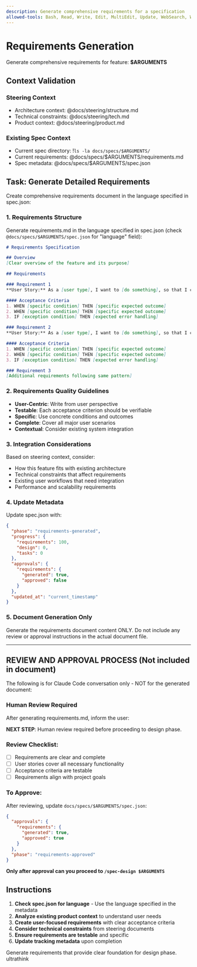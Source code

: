 ```yaml
---
description: Generate comprehensive requirements for a specification
allowed-tools: Bash, Read, Write, Edit, MultiEdit, Update, WebSearch, WebFetch
---
```


# Requirements Generation

Generate comprehensive requirements for feature: **$ARGUMENTS**

## Context Validation

### Steering Context
- Architecture context: @docs/steering/structure.md
- Technical constraints: @docs/steering/tech.md
- Product context: @docs/steering/product.md

### Existing Spec Context
- Current spec directory: !`ls -la docs/specs/$ARGUMENTS/`
- Current requirements: @docs/specs/$ARGUMENTS/requirements.md
- Spec metadata: @docs/specs/$ARGUMENTS/spec.json

## Task: Generate Detailed Requirements

Create comprehensive requirements document in the language specified in spec.json:

### 1. Requirements Structure
Generate requirements.md in the language specified in spec.json (check `@docs/specs/$ARGUMENTS/spec.json` for "language" field):

```markdown
# Requirements Specification

## Overview
[Clear overview of the feature and its purpose]

## Requirements

### Requirement 1
**User Story:** As a [user type], I want to [do something], so that I can [achieve some goal]

#### Acceptance Criteria
1. WHEN [specific condition] THEN [specific expected outcome]
2. WHEN [specific condition] THEN [specific expected outcome]
3. IF [exception condition] THEN [expected error handling]

### Requirement 2
**User Story:** As a [user type], I want to [do something], so that I can [achieve some goal]

#### Acceptance Criteria
1. WHEN [specific condition] THEN [specific expected outcome]
2. WHEN [specific condition] THEN [specific expected outcome]
3. IF [exception condition] THEN [expected error handling]

### Requirement 3
[Additional requirements following same pattern]
```

### 2. Requirements Quality Guidelines
- **User-Centric**: Write from user perspective
- **Testable**: Each acceptance criterion should be verifiable
- **Specific**: Use concrete conditions and outcomes
- **Complete**: Cover all major user scenarios
- **Contextual**: Consider existing system integration

### 3. Integration Considerations
Based on steering context, consider:
- How this feature fits with existing architecture
- Technical constraints that affect requirements
- Existing user workflows that need integration
- Performance and scalability requirements

### 4. Update Metadata
Update spec.json with:
```json
{
  "phase": "requirements-generated",
  "progress": {
    "requirements": 100,
    "design": 0,
    "tasks": 0
  },
  "approvals": {
    "requirements": {
      "generated": true,
      "approved": false
    }
  },
  "updated_at": "current_timestamp"
}
```

### 5. Document Generation Only
Generate the requirements document content ONLY. Do not include any review or approval instructions in the actual document file.

---

## REVIEW AND APPROVAL PROCESS (Not included in document)

The following is for Claude Code conversation only - NOT for the generated document:

### Human Review Required
After generating requirements.md, inform the user:

**NEXT STEP**: Human review required before proceeding to design phase.

### Review Checklist:
- [ ] Requirements are clear and complete
- [ ] User stories cover all necessary functionality
- [ ] Acceptance criteria are testable
- [ ] Requirements align with project goals

### To Approve:
After reviewing, update `docs/specs/$ARGUMENTS/spec.json`:
```json
{
  "approvals": {
    "requirements": {
      "generated": true,
      "approved": true
    }
  },
  "phase": "requirements-approved"
}
```

**Only after approval can you proceed to `/spec-design $ARGUMENTS`**

## Instructions

1. **Check spec.json for language** - Use the language specified in the metadata
2. **Analyze existing product context** to understand user needs
3. **Create user-focused requirements** with clear acceptance criteria
4. **Consider technical constraints** from steering documents
5. **Ensure requirements are testable** and specific
6. **Update tracking metadata** upon completion

Generate requirements that provide clear foundation for design phase.
ultrathink
